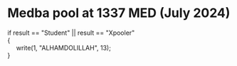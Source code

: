 # Medba pool at 1337 MED (July 2024)
if result == "Student" || result == "Xpooler"
<br>
{
<br>
&nbsp;&nbsp;&nbsp;&nbsp;&nbsp;write(1, "ALHAMDOLILLAH", 13);
<br>
}

